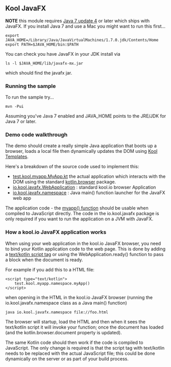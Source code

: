 ## Kool JavaFX

**NOTE** this module requires [Java 7 update 4](http://www.oracle.com/technetwork/java/javase/overview/index.html) or later which ships with JavaFX. If you install Java 7 and use a Mac you might want to run this first...

    export JAVA_HOME=/Library/Java/JavaVirtualMachines/1.7.0.jdk/Contents/Home
    export PATH=$JAVA_HOME/bin:$PATH

You can check you have JavaFX in your JDK install via

    ls -l $JAVA_HOME/lib/javafx-mx.jar

which should find the javafx jar.

### Running the sample

To run the sample try...

    mvn -Pui

Assuming you've Java 7 enabled and JAVA_HOME points to the JRE/JDK for Java 7 or later.

### Demo code walkthrough

The demo should create a really simple Java application that boots up a browser, loads a local file then dynamically updates the DOM using [Kool Templates](http://kool.io/templates.html).

Here's a breakdown of the source code used to implement this:

* [test.kool.myapp.MyApp.kt](https://github.com/koolio/kool/blob/master/javafx/kool-javafx-sample/src/main/kotlin/test/kool/myapp/MyApp.kt) the actual application which interacts with the DOM using the standard [kotlin.browser](http://jetbrains.github.com/kotlin/versions/snapshot/apidocs/kotlin/browser/package-summary.html) package.
* [io.kool.javafx.WebApplication](https://github.com/koolio/kool/tree/master/javafx/kool-javafx/src/main/kotlin/io/kool/javafx/WebApplication.kt) : standard kool.io browser Application
* [io.kool.javafx.namespace](https://github.com/koolio/kool/tree/master/javafx/kool-javafx/src/main/kotlin/io/kool/javafx/Main.kt) : Java main() function launcher for the JavaFX web app

The application code - the [myapp() function](https://github.com/koolio/kool/blob/master/javafx/kool-javafx-sample/src/main/kotlin/test/kool/myapp/MyApp.kt) should be usable when compiled to JavaScript directly. The code in the io.kool.javafx package is only required if you want to run the application on a JVM with JavaFX.

### How a kool.io JavaFX application works

When using your web application in the kool.io JavaFX browser, you need to bind your Kotlin application code to the web page. This is done by adding a [text/kotlin script tag](https://github.com/koolio/kool/blob/master/javafx/kool-javafx-sample/src/main/resources/sample.html#L6) or using the WebApplication.ready() function to pass a block when the document is ready.

For example if you add this to a HTML file:

    <script type="text/kotlin">
        test.kool.myapp.namespace.myApp()
    </script>

when opening in the HTML in the kool.io JavaFX browser (running the io.kool.javafx.namespace class as a Java main() function)

    java io.kool.javafx.namespace file://foo.html

The browser will startup, load the HTML and then when it sees the text/kotlin script it will invoke your function; once the document has loaded (and the kotlin.browser.document property is updated).

The same Kotlin code should then work if the code is compiled to JavaScript. The only change is required is that the script tag with text/kotlin needs to be replaced with the actual JavaScript file; this could be done dynamically on the server or as part of your build process.
